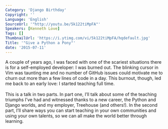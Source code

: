 ```yaml
---
Category: 'Django Birthday'
Copyright: ''
Language: 'English'
SourceUrl: '"http://youtu.be/5k122tiMpFA"'
Speakers: [Kenneth Love]
Tags: []
ThumbnailUrl: 'https://i.ytimg.com/vi/5k122tiMpFA/hqdefault.jpg'
Title: '"Give a Python a Pony"'
date: '2015-07-11'
---
```

A couple of years ago, I was faced with one of the scariest situations there is for a self-employed developer: I was burned out. The blinking cursor in Vim was taunting me and no number of GitHub issues could motivate me to churn out more than a few lines of code in a day. This burnout, though, led me back to an early love: I started teaching full time.<br/><br/>This is a talk in two parts. In part one, I’ll talk about some of the teaching triumphs I’ve had and witnessed thanks to a new career, the Python and Django worlds, and my employer, Treehouse (and others!). In the second part, I’ll share ways you can start teaching in your own communities and using your own talents, so we can all make the world better through learning.